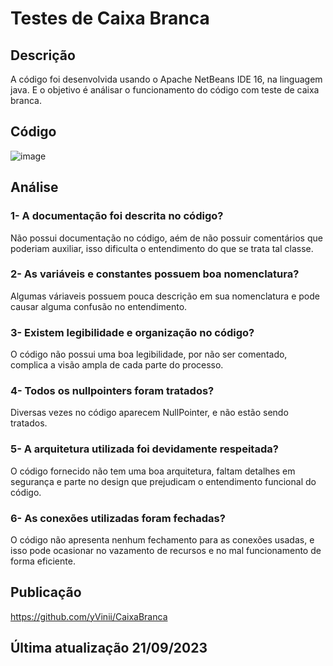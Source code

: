 # Testes de Caixa Branca

## Descrição
A código foi desenvolvida usando o Apache NetBeans IDE 16, na linguagem java. E o objetivo é análisar o funcionamento do código com teste de caixa branca.

## Código
![image](https://github.com/yVinii/CaixaBranca/assets/117307556/0f4f6ee4-1d52-4ebb-abd3-a9f1a54cef18)

## Análise
### 1- A documentação foi descrita no código?
Não possui documentação no código, aém de não possuir comentários que poderiam auxiliar, isso dificulta o entendimento do que se trata tal classe. 

### 2- As variáveis e constantes possuem boa nomenclatura?
Algumas váriaveis possuem pouca descrição em sua nomenclatura e pode causar alguma confusão no entendimento.

### 3- Existem legibilidade e organização no código?
O código não possui uma boa legibilidade, por não ser comentado, complica a visão ampla de cada parte do processo.

### 4- Todos os nullpointers foram tratados?
Diversas vezes no código aparecem NullPointer, e não estão sendo tratados. 

### 5- A arquitetura utilizada foi devidamente respeitada?
O código fornecido não tem uma boa arquitetura, faltam detalhes em segurança e parte no design que prejudicam o entendimento funcional do código.

### 6- As conexões utilizadas foram fechadas?
O código não apresenta nenhum fechamento para as conexões usadas, e isso pode ocasionar no vazamento de recursos e no mal funcionamento de forma eficiente.

## Publicação
https://github.com/yVinii/CaixaBranca

## Última atualização 21/09/2023

